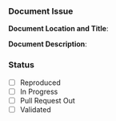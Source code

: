 ### Document Issue

**Document Location and Title**:

[//]: # (DELETE THIS LINE:  If the document exists, include path/name.md and link to the document. If the document does not exist yet, include the path of where it will go and an appropriate name.)

**Document Description**: 

[//]: # (DELETE THIS LINE: If the document exists, describe the defect or improvement. If the document does not exist, propose a new document detailing its content.)

### Status
- [ ] Reproduced
- [ ] In Progress
- [ ] Pull Request Out
- [ ] Validated

[//]: # (DELETE THIS LINE: Remove this Status section if this issue is not pertaining to a defect.)